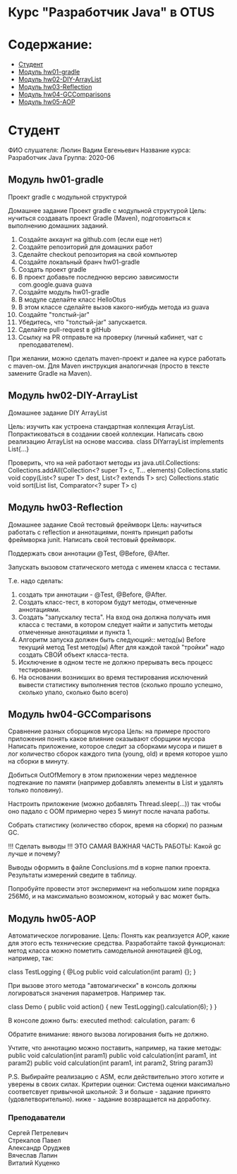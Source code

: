 ﻿<?xml version="1.0" encoding="UTF-8"?>
<module type="JAVA_MODULE" version="4" />

# Курс "Разработчик Java" в OTUS

# Содержание:
* [Студент](#Студент)
* [Модуль hw01-gradle](#Модуль-hw01-gradle)
* [Модуль hw02-DIY-ArrayList](#Модуль_hw02-DIY-ArrayList)
* [Модуль hw03-Reflection](#Модуль_hw023-Reflection)
* [Модуль hw04-GCComparisons](#Модуль_hw04-GCComparisons)
* [Модуль hw05-AOP](#Модуль_hw05-AOP)

# Студент
ФИО слушателя: Люлин Вадим Евгеньевич
Название курса: Разработчик Java
Группа: 2020-06

## Модуль hw01-gradle<a name="Модуль-hw01-gradle"></a>
Проект gradle с модульной структурой

Домашнее задание
Проект gradle с модульной структурой
Цель: нучиться создавать проект Gradle (Maven), подготовиться к выполнению домашних заданий.
1) Создайте аккаунт на github.com (если еще нет)
2) Создайте репозиторий для домашних работ
3) Сделайте checkout репозитория на свой компьютер
4) Создайте локальный бранч hw01-gradle
5) Создать проект gradle
6) В проект добавьте последнюю версию зависимости
<groupId>com.google.guava</groupId>
<artifactId>guava</artifactId>
7) Создайте модуль hw01-gradle
8) В модуле сделайте класс HelloOtus
9) В этом классе сделайте вызов какого-нибудь метода из guava
10) Создайте "толстый-jar"
11) Убедитесь, что "толстый-jar" запускается.
12) Сделайте pull-request в gitHub
13) Ссылку на PR отправьте на проверку (личный кабинет, чат с преподавателем).

При желании, можно сделать maven-проект и далее на курсе работать с maven-ом.
Для Maven инструкция аналогичная (просто в тексте замените Gradle на Maven). 

## Модуль hw02-DIY-ArrayList<a name="Модуль_hw02-DIY-ArrayList"></a>
Домашнее задание DIY ArrayList

Цель: изучить как устроена стандартная коллекция ArrayList. Попрактиковаться в создании своей коллекции.
Написать свою реализацию ArrayList на основе массива.
class DIYarrayList<T> implements List<T>{...}

Проверить, что на ней работают методы из java.util.Collections:
Collections.addAll(Collection<? super T> c, T... elements)
Collections.static <T> void copy(List<? super T> dest, List<? extends T> src)
Collections.static <T> void sort(List<T> list, Comparator<? super T> c)

## Модуль hw03-Reflection<a name="Модуль_hw023-Reflection"></a>
Домашнее задание
Свой тестовый фреймворк
Цель: научиться работать с reflection и аннотациями, понять принцип работы фреймворка junit.
Написать свой тестовый фреймворк.

Поддержать свои аннотации @Test, @Before, @After.

Запускать вызовом статического метода с именем класса с тестами.

Т.е. надо сделать:
1) создать три аннотации - @Test, @Before, @After.
2) Создать класс-тест, в котором будут методы, отмеченные аннотациями.
3) Создать "запускалку теста". На вход она должна получать имя класса с тестами, в котором следует найти и запустить методы отмеченные аннотациями и пункта 1.
4) Алгоритм запуска должен быть следующий::
метод(ы) Before
текущий метод Test
метод(ы) After
для каждой такой "тройки" надо создать СВОЙ объект класса-теста.
5) Исключение в одном тесте не должно прерывать весь процесс тестирования.
6) На основании возникших во время тестирования исключений вывести статистику выполнения тестов (сколько прошло успешно, сколько упало, сколько было всего) 

## Модуль hw04-GCComparisons<a name="Модуль_hw04-GCComparisons"></a>
Сравнение разных сборщиков мусора
Цель: на примере простого приложения понять какое влияние оказывают сборщики мусора
Написать приложение, которое следит за сборками мусора и пишет в лог количество сборок каждого типа
(young, old) и время которое ушло на сборки в минуту.

Добиться OutOfMemory в этом приложении через медленное подтекание по памяти
(например добавлять элементы в List и удалять только половину).


Настроить приложение (можно добавлять Thread.sleep(...)) так чтобы оно падало
с OOM примерно через 5 минут после начала работы.

Собрать статистику (количество сборок, время на сборки) по разным GC.

!!! Сделать выводы !!!
ЭТО САМАЯ ВАЖНАЯ ЧАСТЬ РАБОТЫ:
Какой gc лучше и почему?

Выводы оформить в файле Сonclusions.md в корне папки проекта.
Результаты измерений сведите в таблицу.

Попробуйте провести этот эксперимент на небольшом хипе порядка 256Мб, и на максимально возможном, который у вас может быть. 

## Модуль hw05-AOP<a name="Модуль_hw05-AOP"></a>
Автоматическое логирование.
Цель: Понять как реализуется AOP, какие для этого есть технические средства.
Разработайте такой функционал:
метод класса можно пометить самодельной аннотацией @Log, например, так:

class TestLogging {
@Log
public void calculation(int param) {};
}

При вызове этого метода "автомагически" в консоль должны логироваться значения параметров.
Например так.

class Demo {
public void action() {
new TestLogging().calculation(6);
}
}

В консоле дожно быть:
executed method: calculation, param: 6

Обратите внимание: явного вызова логирования быть не должно.

Учтите, что аннотацию можно поставить, например, на такие методы:
public void calculation(int param1)
public void calculation(int param1, int param2)
public void calculation(int param1, int param2, String param3)

P.S.
Выбирайте реализацию с ASM, если действительно этого хотите и уверены в своих силах.
Критерии оценки: Система оценки максимально соответсвует привычной школьной:
3 и больше - задание принято (удовлетворительно).
ниже - задание возвращается на доработку.

### Преподаватели
Сергей Петрелевич<br>
Стрекалов Павел<br>
Александр Оруджев<br>
Вячеслав Лапин<br>
Виталий Куценко<br>
